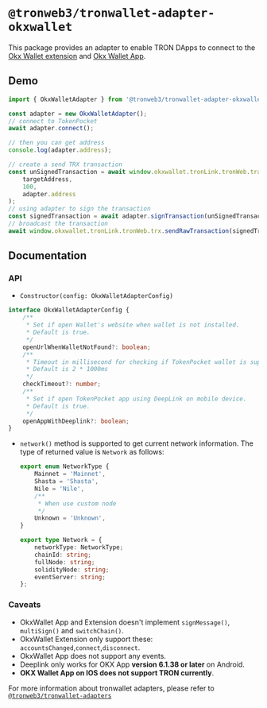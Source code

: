 # `@tronweb3/tronwallet-adapter-okxwallet`

This package provides an adapter to enable TRON DApps to connect to the [Okx Wallet extension](https://www.okx.com/download) and [Okx Wallet App](https://www.okx.com/download).

## Demo

```typescript
import { OkxWalletAdapter } from '@tronweb3/tronwallet-adapter-okxwallet';

const adapter = new OkxWalletAdapter();
// connect to TokenPocket
await adapter.connect();

// then you can get address
console.log(adapter.address);

// create a send TRX transaction
const unSignedTransaction = await window.okxwallet.tronLink.tronWeb.transactionBuilder.sendTrx(
    targetAddress,
    100,
    adapter.address
);
// using adapter to sign the transaction
const signedTransaction = await adapter.signTransaction(unSignedTransaction);
// broadcast the transaction
await window.okxwallet.tronLink.tronWeb.trx.sendRawTransaction(signedTransaction);
```

## Documentation

### API

-   `Constructor(config: OkxWalletAdapterConfig)`

```typescript
interface OkxWalletAdapterConfig {
    /**
     * Set if open Wallet's website when wallet is not installed.
     * Default is true.
     */
    openUrlWhenWalletNotFound?: boolean;
    /**
     * Timeout in millisecond for checking if TokenPocket wallet is supported.
     * Default is 2 * 1000ms
     */
    checkTimeout?: number;
    /**
     * Set if open TokenPocket app using DeepLink on mobile device.
     * Default is true.
     */
    openAppWithDeeplink?: boolean;
}
```

-   `network()` method is supported to get current network information. The type of returned value is `Network` as follows:

    ```typescript
    export enum NetworkType {
        Mainnet = 'Mainnet',
        Shasta = 'Shasta',
        Nile = 'Nile',
        /**
         * When use custom node
         */
        Unknown = 'Unknown',
    }

    export type Network = {
        networkType: NetworkType;
        chainId: string;
        fullNode: string;
        solidityNode: string;
        eventServer: string;
    };
    ```

### Caveats

-   OkxWallet App and Extension doesn't implement `signMessage()`, `multiSign()` and `switchChain()`.
-   OkxWallet Extension only support these: `accountsChanged`,`connect`,`disconnect`.
-   OkxWallet App does not support any events.
-   Deeplink only works for OKX App **version 6.1.38 or later** on Android.
-   **OKX Wallet App on IOS does not support TRON currently**.

For more information about tronwallet adapters, please refer to [`@tronweb3/tronwallet-adapters`](https://github.com/web3-geek/tronwallet-adapter/tree/main/packages/adapters/adapters)
